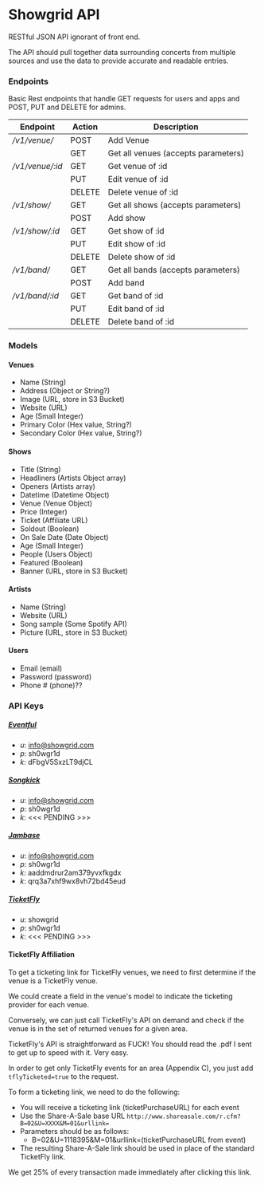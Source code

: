 # Showgrid API #
RESTful JSON API ignorant of front end.

The API should pull together data surrounding concerts from multiple sources and use the data to provide accurate and readable entries.


### Endpoints ###
Basic Rest endpoints that handle GET requests for users and apps and POST, PUT and DELETE for admins.

 Endpoint        | Action        | Description      
 --------------- | ------------- | -----------------
  */v1/venue/* | POST    | Add Venue
             | GET     | Get all venues (accepts parameters)
  */v1/venue/:id* | GET    | Get venue of :id
                | PUT    | Edit venue of :id
                | DELETE | Delete venue of :id
  */v1/show/* | GET    | Get all shows (accepts parameters)
            | POST   | Add show
  */v1/show/:id*  | GET    | Get show of :id
                | PUT    | Edit show of :id
                | DELETE | Delete show of :id
  */v1/band/* | GET    | Get all bands (accepts parameters)
            | POST   | Add band
  */v1/band/:id*  | GET    | Get band of :id
                | PUT    | Edit band of :id
                | DELETE | Delete band of :id


### Models ###
#### Venues ####
* Name (String)
* Address (Object or String?)
* Image (URL, store in S3 Bucket)
* Website (URL)
* Age (Small Integer)
* Primary Color (Hex value, String?)
* Secondary Color (Hex value, String?)

#### Shows ####
* Title (String)
* Headliners (Artists Object array)
* Openers (Artists array)
* Datetime (Datetime Object)
* Venue (Venue Object)
* Price (Integer)
* Ticket (Affiliate URL)
* Soldout (Boolean)
* On Sale Date (Date Object)
* Age (Small Integer)
* People (Users Object)
* Featured (Boolean)
* Banner (URL, store in S3 Bucket)

#### Artists ####
* Name (String)
* Website (URL)
* Song sample (Some Spotify API)
* Picture (URL, store in S3 Bucket)

#### Users ####
* Email (email)
* Password (password)
* Phone # (phone)??


### API Keys ###
##### [Eventful](http://api.eventful.com) #####
* _u_: info@showgrid.com
* _p_: sh0wgr1d
* _k_: dFbgV5SxzLT9djCL

##### [Songkick](https://www.songkick.com/developer) #####
* _u_: info@showgrid.com
* _p_: sh0wgr1d
* _k_: <<< PENDING >>>

##### [Jambase](http://developer.jambase.com) #####
* _u_: info@showgrid.com
* _p_: sh0wgr1d
* _k_: aaddmdrur2am379yvxfkgdx
* _k_: qrq3a7xhf9wx8vh72bd45eud

##### [TicketFly](https://account.shareasale.com) #####
* _u_: showgrid
* _p_: sh0wgr1d
* _k_: <<< PENDING >>>


#### TicketFly Affiliation ####
To get a ticketing link for TicketFly venues, we need to first determine if the venue is a TicketFly venue. 

We could create a field in the venue's model to indicate the ticketing provider for each venue. 

Conversely, we can just call TicketFly's API on demand and check if the venue is in the set of returned venues for a given area.

TicketFly's API is straightforward as FUCK! You should read the .pdf I sent to get up to speed with it. Very easy.

In order to get only TicketFly events for an area (Appendix C), you just add `tflyTicketed=true` to the request.

To form a ticketing link, we need to do the following:
* You will receive a ticketing link (ticketPurchaseURL) for each event
* Use the Share-A-Sale base URL `http://www.shareasale.com/r.cfm?B=02&U=XXXX&M=01&urllink= `
* Parameters should be as follows: 
  * B=02&U=1118395&M=01&urllink=(ticketPurchaseURL from event)
* The resulting Share-A-Sale link should be used in place of the standard TicketFly link.

We get 25% of every transaction made immediately after clicking this link.   

